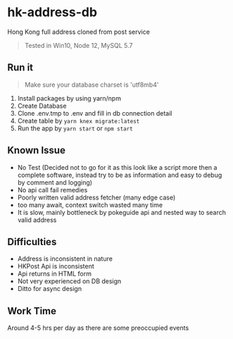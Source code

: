 # hk-address-db

Hong Kong full address cloned from post service

> Tested in Win10, Node 12, MySQL 5.7

## Run it

> Make sure your database charset is 'utf8mb4'

1. Install packages by using yarn/npm
2. Create Database
3. Clone .env.tmp to .env and fill in db connection detail
4. Create table by `yarn knex migrate:latest`
5. Run the app by `yarn start` or `npm start`

## Known Issue

- No Test (Decided not to go for it as this look like a script more then a complete software, instead try to be as information and easy to debug by comment and logging)
- No api call fail remedies
- Poorly written valid address fetcher (many edge case)
- too many await, context switch wasted many time
- It is slow, mainly bottleneck by pokeguide api and nested way to search valid address

## Difficulties

- Address is inconsistent in nature
- HKPost Api is inconsistent
- Api returns in HTML form
- Not very experienced on DB design
- Ditto for async design

## Work Time

Around 4-5 hrs per day as there are some preoccupied events

